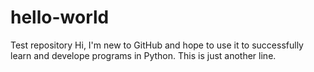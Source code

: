 # hello-world
Test repository
Hi, I'm new to GitHub and hope to use it to successfully learn and develope programs in Python.
This is just another line.

